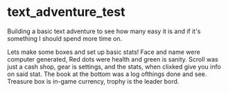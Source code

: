 # text_adventure_test
Building a basic text adventure to see how many easy it is and if it's something I should spend more time on.

Lets make some boxes and set up basic stats!
Face and name were computer generated, Red dots were health and green is sanity.
Scroll was just a cash shop, gear is settings, and the stats, when clixked give you info on said stat.
The book at the bottom was a log ofthings done and see. Treasure box is in-game currency, trophy is the leader bord.